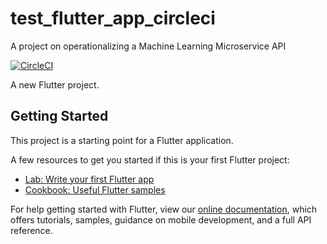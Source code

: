 # test_flutter_app_circleci
A project on operationalizing a Machine Learning Microservice API

[![CircleCI](https://circleci.com/gh/sabbir420/test_flutter_app_circleci.svg?style=svg)](https://app.circleci.com/pipelines/github/sabbir420/test_flutter_app_circleci)

A new Flutter project.

## Getting Started

This project is a starting point for a Flutter application.

A few resources to get you started if this is your first Flutter project:

- [Lab: Write your first Flutter app](https://flutter.dev/docs/get-started/codelab)
- [Cookbook: Useful Flutter samples](https://flutter.dev/docs/cookbook)

For help getting started with Flutter, view our
[online documentation](https://flutter.dev/docs), which offers tutorials,
samples, guidance on mobile development, and a full API reference.

